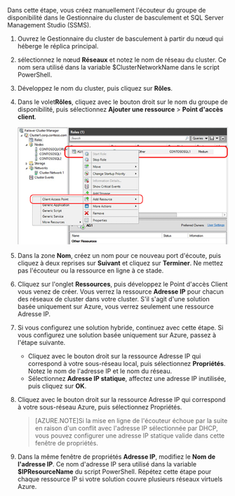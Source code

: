 Dans cette étape, vous créez manuellement l'écouteur du groupe de disponibilité dans le Gestionnaire du cluster de basculement et SQL Server Management Studio (SSMS).

1. Ouvrez le Gestionnaire du cluster de basculement à partir du nœud qui héberge le réplica principal.

1. sélectionnez le nœud **Réseaux** et notez le nom de réseau du cluster. Ce nom sera utilisé dans la variable $ClusterNetworkName dans le script PowerShell.

1. Développez le nom du cluster, puis cliquez sur **Rôles**.

1. Dans le volet**Rôles**, cliquez avec le bouton droit sur le nom du groupe de disponibilité, puis sélectionnez **Ajouter une ressource** > **Point d'accès client**.

	![Ajouter un Point d'accès client pour le groupe de disponibilité](./media/virtual-machines-sql-server-configure-alwayson-availability-group-listener/IC678769.gif)

1. Dans la zone **Nom**, créez un nom pour ce nouveau port d'écoute, puis cliquez à deux reprises sur **Suivant** et cliquez sur **Terminer**. Ne mettez pas l'écouteur ou la ressource en ligne à ce stade.

1. Cliquez sur l'onglet **Ressources**, puis développez le Point d'accès Client vous venez de créer. Vous verrez la ressource **Adresse IP** pour chacun des réseaux de cluster dans votre cluster. S'il s'agit d'une solution basée uniquement sur Azure, vous verrez seulement une ressource Adresse IP.

1. Si vous configurez une solution hybride, continuez avec cette étape. Si vous configurez une solution basée uniquement sur Azure, passez à l'étape suivante.
	 - Cliquez avec le bouton droit sur la ressource Adresse IP qui correspond à votre sous-réseau local, puis sélectionnez **Propriétés**. Notez le nom de l'adresse IP et le nom du réseau.
	 - Sélectionnez **Adresse IP statique**, affectez une adresse IP inutilisée, puis cliquez sur **OK**.

1. Cliquez avec le bouton droit sur la ressource Adresse IP qui correspond à votre sous-réseau Azure, puis sélectionnez Propriétés.
	>[AZURE.NOTE]Si la mise en ligne de l'écouteur échoue par la suite en raison d'un conflit avec l'adresse IP sélectionnée par DHCP, vous pouvez configurer une adresse IP statique valide dans cette fenêtre de propriétés.

1. Dans la même fenêtre de propriétés **Adresse IP**, modifiez le **Nom de l'adresse IP**. Ce nom d'adresse IP sera utilisé dans la variable **$IPResourceName** du script PowerShell. Répétez cette étape pour chaque ressource IP si votre solution couvre plusieurs réseaux virtuels Azure.

<!---HONumber=August15_HO7-->
